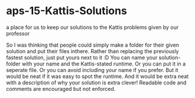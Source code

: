 # aps-15-Kattis-Solutions
a place for us to keep our solutions to the Kattis problems given by our professor

So I was thinking that people could simply make a folder for their given solution and put their files inthere. 
Rather than replacing the previously fastest solution, just put yours next to it :D 
You can name your solution-folder with your name and the Kattis-stated runtime. Or you can put it in a seperate file. Or you can avoid including your name if you prefer. But it would be neat if it was easy to spot the runtime. And it would be extra neat with a description of why your solution is extra clever!
Readable code and comments are encouraged but not enforced.